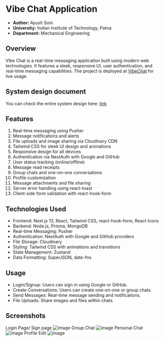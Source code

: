 # Vibe Chat Application
- **Author:** Ayush Soni
- **University:** Indian Institute of Technology, Patna
- **Department:** Mechanical Engineering

## Overview
Vibe Chat is a real-time messaging application built using modern web technologies. It features a sleek, responsive UI, user authentication, and real-time messaging capabilities. The project is deployed at [VibeChat](https://temp5-gamma.vercel.app/) for live usage.

## System design document
You can check the entire system design here: [link](https://drive.google.com/file/d/1DegLVfHdaIwQ13_3pasGB_ZFr8FFelfg/view?usp=sharing)
## Features
1. Real-time messaging using Pusher
2. Message notifications and alerts
3. File uploads and image sharing via Cloudinary CDN
4. Tailwind CSS for sleek UI design and animations
5. Responsive design for all devices
6. Authentication via NextAuth with Google and GitHub
7. User status tracking (online/offline)
8. Message read receipts
9. Group chats and one-on-one conversations
10. Profile customization
11. Message attachments and file sharing
12. Server error handling using react-toast
13. Client-side form validation with react-hook-form

## Technologies Used

- Frontend: Next.js 13, React, Tailwind CSS, react-hook-form, React Icons
- Backend: Node.js, Prisma, MongoDB
- Real-time Messaging: Pusher
- Authentication: NextAuth with Google and GitHub providers
- File Storage: Cloudinary
- Styling: Tailwind CSS with animations and transitions
- State Management: Zustand
- Data Formatting: SuperJSON, date-fns
## Usage
- Login/Signup: Users can sign in using Google or GitHub.
- Create Conversations: Users can create one-on-one or group chats.
- Send Messages: Real-time message sending and notifications.
- File Uploads: Share images and files within chats.
## Screenshots
Login Page/ Sign page
![image](https://github.com/user-attachments/assets/42469743-bce7-433d-905d-ec2f7ab14f21)
Group Chat
![image](https://github.com/user-attachments/assets/26c6ba25-8f7b-49ff-aeec-231465a6c184)
Personal Chat
![image](https://github.com/user-attachments/assets/d2c1d39c-23c0-4bba-99dc-db31800ed929)
Profile Edit
![image](https://github.com/user-attachments/assets/8ece79a5-3d38-4fc9-8776-981fc2f33d2f)
